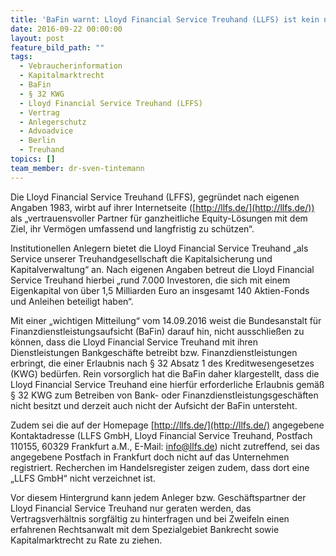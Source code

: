 ```yaml
---
title: 'BaFin warnt: Lloyd Financial Service Treuhand (LLFS) ist kein nach § 32 KWG zugelassenes Institut!'
date: 2016-09-22 00:00:00
layout: post
feature_bild_path: ""
tags:
  - Vebraucherinformation
  - Kapitalmarktrecht
  - BaFin
  - § 32 KWG
  - Lloyd Financial Service Treuhand (LFFS)
  - Vertrag
  - Anlegerschutz
  - Advoadvice
  - Berlin
  - Treuhand
topics: []
team_member: dr-sven-tintemann
---
```



Die Lloyd Financial Service Treuhand (LFFS), gegründet nach eigenen Angaben 1983, wirbt auf ihrer Internetseite ([http://llfs.de/](http://llfs.de/)) als „vertrauensvoller Partner für ganzheitliche Equity-Lösungen mit dem Ziel, ihr Vermögen umfassend und langfristig zu schützen“.

Institutionellen Anlegern bietet die Lloyd Financial Service Treuhand „als Service unserer Treuhandgesellschaft die Kapitalsicherung und Kapitalverwaltung“ an. Nach eigenen Angaben betreut die Lloyd Financial Service Treuhand hierbei „rund 7.000 Investoren, die sich mit einem Eigenkapital von über 1,5 Milliarden Euro an insgesamt 140 Aktien-Fonds und Anleihen beteiligt haben“.

Mit einer „wichtigen Mitteilung“ vom 14.09.2016 weist die Bundesanstalt für Finanzdienstleistungsaufsicht (BaFin) darauf hin, nicht ausschließen zu können, dass die Lloyd Financial Service Treuhand mit ihren Dienstleistungen Bankgeschäfte betreibt bzw. Finanzdienstleistungen erbringt, die einer Erlaubnis nach § 32 Absatz 1 des Kreditwesengesetzes (KWG) bedürfen. Rein vorsorglich hat die BaFin daher klargestellt, dass die Lloyd Financial Service Treuhand eine hierfür erforderliche Erlaubnis gemäß § 32 KWG zum Betreiben von Bank- oder Finanzdienstleistungsgeschäften nicht besitzt und derzeit auch nicht der Aufsicht der BaFin untersteht.

Zudem sei die auf der Homepage [http://llfs.de/](http://llfs.de/) angegebene Kontaktadresse (LLFS GmbH, Lloyd Financial Service Treuhand, Postfach 110155, 60329 Frankfurt a.M., E-Mail: [&#105;&#110;&#102;&#111;&#064;&#108;&#108;&#102;&#115;&#046;&#100;&#101;](&#109;&#097;&#105;&#108;&#116;&#111;:&#105;&#110;&#102;&#111;&#064;&#108;&#108;&#102;&#115;&#046;&#100;&#101;)) nicht zutreffend, sei das angegebene Postfach in Frankfurt doch nicht auf das Unternehmen registriert. Recherchen im Handelsregister zeigen zudem, dass dort eine „LLFS GmbH“ nicht verzeichnet ist.

Vor diesem Hintergrund kann jedem Anleger bzw. Geschäftspartner der Lloyd Financial Service Treuhand nur geraten werden, das Vertragsverhältnis sorgfältig zu hinterfragen und bei Zweifeln einen erfahrenen Rechtsanwalt mit dem Spezialgebiet Bankrecht sowie Kapitalmarktrecht zu Rate zu ziehen.